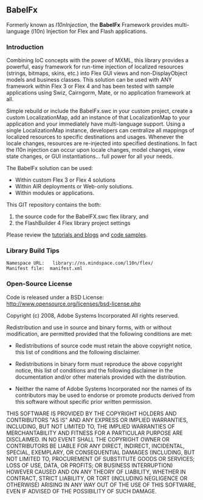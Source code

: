 ## BabelFx 

Formerly known as *l10nInjection*, the **BabelFx** Framework provides multi-language (l10n) Injection for Flex and Flash applications. 

### Introduction

Combining IoC concepts with the power of MXML, this library provides a powerful, easy framework for run-time 
injection of localized resources (strings, bitmaps, skins, etc.) into Flex GUI views and non-DisplayObject models 
and business classes. This solution can be used with ANY framework within Flex 3 or Flex 4 and has been tested 
with sample applications using Swiz, Cairngorm, Mate, or no application framework at all. 

Simple rebuild or include the BabelFx.swc in your custom project, create a custom LocalizationMap, add an 
instance of that LocalizationMap to your application and your immediately have multi-language support. Using a 
single LocalizationMap instance, developers can centralize all mappings of localized resources to specific 
destinations and usages. Whenever the locale changes, resources are re-injected into specified destinations. In fact 
the l10n injection can occur upon locale changes, model changes, view state changes, or GUI instantiations... 
full power for all your needs. 

The BabelFx solution can be used:

- Within custom Flex 3 or Flex 4 solutions 
- Within AIR deployments or Web-only solutions. 
- Within modules or applications.

This GIT repository contains the both: 

1. the source code for the BabelFX.swc flex library, and 
2. the FlashBuilder 4 Flex library project settings  

Please review the [tutorials and blogs](http://www.gridlinked.info) and [code samples](http://github.com/ThomasBurleson/l10nInjection_Samples/wiki). 


### Library Build Tips

    Namespace URL:   library://ns.mindspace.com/l10n/flex/
    Manifest file:  manifest.xml

### Open-Source License

Code is released under a BSD License:
http://www.opensource.org/licenses/bsd-license.php

Copyright (c) 2008, Adobe Systems Incorporated
All rights reserved.

Redistribution and use in source and binary forms, with or without
modification, are permitted provided that the following conditions are
met:

* Redistributions of source code must retain the above copyright notice,
  this list of conditions and the following disclaimer.

* Redistributions in binary form must reproduce the above copyright
  notice, this list of conditions and the following disclaimer in the
  documentation and/or other materials provided with the distribution.

* Neither the name of Adobe Systems Incorporated nor the names of its
  contributors may be used to endorse or promote products derived from
  this software without specific prior written permission.

THIS SOFTWARE IS PROVIDED BY THE COPYRIGHT HOLDERS AND CONTRIBUTORS "AS
IS" AND ANY EXPRESS OR IMPLIED WARRANTIES, INCLUDING, BUT NOT LIMITED TO,
THE IMPLIED WARRANTIES OF MERCHANTABILITY AND FITNESS FOR A PARTICULAR
PURPOSE ARE DISCLAIMED. IN NO EVENT SHALL THE COPYRIGHT OWNER OR
CONTRIBUTORS BE LIABLE FOR ANY DIRECT, INDIRECT, INCIDENTAL, SPECIAL,
EXEMPLARY, OR CONSEQUENTIAL DAMAGES (INCLUDING, BUT NOT LIMITED TO,
PROCUREMENT OF SUBSTITUTE GOODS OR SERVICES; LOSS OF USE, DATA, OR
PROFITS; OR BUSINESS INTERRUPTION) HOWEVER CAUSED AND ON ANY THEORY OF
LIABILITY, WHETHER IN CONTRACT, STRICT LIABILITY, OR TORT (INCLUDING
NEGLIGENCE OR OTHERWISE) ARISING IN ANY WAY OUT OF THE USE OF THIS
SOFTWARE, EVEN IF ADVISED OF THE POSSIBILITY OF SUCH DAMAGE.